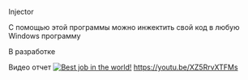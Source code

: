 Injector

С помощью этой программы можно инжектить свой код в любую Windows программу



В разработке

Видео отчет
[![Best job in the world!](https://img.youtube.com/vi/94HLyui6eVk/0.jpg)](https://youtu.be/XZ5RrvXTFMs)
https://youtu.be/XZ5RrvXTFMs
